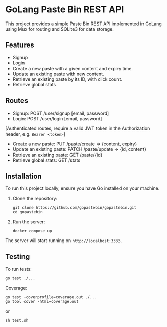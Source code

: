 # GoLang Paste Bin REST API

This project provides a simple Paste Bin REST API implemented in GoLang using Mux for routing and SQLite3 for data storage.

## Features

- Signup
- Login
- Create a new paste with a given content and expiry time.
- Update an existing paste with new content.
- Retrieve an existing paste by its ID, with click count.
- Retrieve global stats

## Routes

- Signup: POST /user/signup [email, password]
- Login: POST /user/login [email, password]

[Authenticated routes, require a valid JWT token in the Authorization header, e.g. `Bearer <token>`]

- Create a new paste: PUT /paste/create => {content, expiry}
- Update an existing paste: PATCH /paste/update => {id, content}
- Retrieve an existing paste: GET /paste/{id}
- Retrieve global stats: GET /stats

## Installation

To run this project locally, ensure you have Go installed on your machine.

1. Clone the repository:

   ```
   git clone https://github.com/gopastebin/gopastebin.git
   cd gopastebin
   ```

2. Run the server:

   ```
   docker compose up
   ```

The server will start running on `http://localhost:3333`.

## Testing

To run tests:

```
go test ./...
```

Coverage:

```
go test -coverprofile=coverage.out ./...
go tool cover -html=coverage.out
```

or

```
sh test.sh
```
